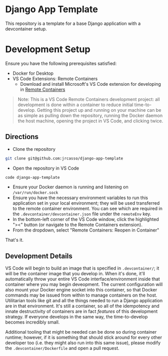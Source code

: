 # Django App Template

This repository is a template for a base Django application with a devcontainer setup.

# Development Setup

Ensure you have the following prerequisites satisfied:
 - Docker for Desktop
 - VS Code Extensions: Remote Containers
   - Download and install Microsoft's VS Code extension for developing in [Remote Containers](vscode:extension/ms-vscode-remote.remote-containers)

>Note: This is a VS Code Remote Containers development project: all development is done within a container to reduce initial time-to-develop. Getting this project up and running on your machine can be as simple as pulling down the repository, running the Docker daemon the host machine, opening the project in VS Code, and clicking twice.


## Directions

- Clone the repository

```sh
git clone git@github.com:jrcasso/django-app-template
```

- Open the repository in VS Code
```sh
code django-app-template
```

- Ensure your Docker daemon is running and listening on `/var/run/docker.sock`
- Ensure you have the necessary environment variables to run this application set in your local environment; they will be used transferred to the remote container environment. You can see which are required in the `.devcontainer/devcontainer.json` file under the `remoteEnv` key.
- In the bottom-left corner of the VS Code window, click the highlighted "><" button (or navigate to the Remote Containers extension).
- From the dropdown, select "Remote Containers: Reopen in Container"

That's it.

## Development Details

VS Code will begin to build an image that is specified in `.devcontainer/`; it will be the container image that you develop in. When it's done, it'll automatically throw your entire VS Code interface/environment inside that container where you may begin deveopment. The current configuration will also mount your Docker engine socket into this container, so that Docker commands may be issued from within to manage containers on the host. Utilitarian tools like git and all the things needed to run a Django application are in that environment. It's still a container, so all of the idempotency and innate destructivity of containers are in fact *features* of this development strategy. If everyone develops in the same way, the time-to-develop becomes incredibly small.

Additional tooling that might be needed can be done so during container runtime; however, if it is something that should stick around for every other developer too (i.e. they might also run into this same issue), please modify the `.devcontainer/Dockerfile` and open a pull request.
